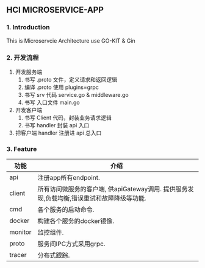 ## HCI MICROSERVICE-APP

### 1. Introduction

This is Microservcie Architecture use GO-KIT & Gin

### 2. 开发流程
1. 开发服务端
   1. 书写 .proto 文件，定义请求和返回逻辑
   2. 编译 .proto 使用 plugins=grpc
   3. 书写 srv 代码 service.go & middleware.go
   4. 书写 入口文件 main.go
2. 开发客户端
   1. 书写 Client 代码，封装业务请求逻辑
   2. 书写 handler 封装 api 入口
3. 把客户端 handler 注册进 api 总入口


### 3. Feature
功能 | 介绍
--------|-----------------
api         |  注册app所有endpoint.
client      |  所有访问微服务的客户端, 供apiGateway调用. 提供服务发现,负载均衡,错误重试和故障降级等功能.
cmd         |  各个服务的启动命令.
docker      |  构建各个服务的docker镜像.
monitor     |  监控组件.
proto       |  服务间IPC方式采用grpc.
tracer      |  分布式跟踪.
